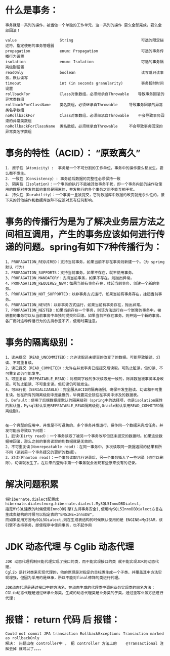 # 什么是事务：
    事务就是一系列的操作，被当做一个单独的工作单元，这一系列的操作 要么全部完成，要么全部回滚！
    
    value	                String	                            可选的限定描述符，指定使用的事务管理器
    propagation	            enum: Propagation	                可选的事务传播行为设置
    isolation	            enum: Isolation	                    可选的事务隔离级别设置
    readOnly	            boolean	                            读写或只读事务，默认读写
    timeout	                int (in seconds granularity)	    事务超时时间设置
    rollbackFor	            Class对象数组，必须继承自Throwable	导致事务回滚的异常类数组
    rollbackForClassName	类名数组，必须继承自Throwable	    导致事务回滚的异常类名字数组
    noRollbackFor       	Class对象数组，必须继承自Throwable	不会导致事务回滚的异常类数组
    noRollbackForClassName	类名数组，必须继承自Throwable	    不会导致事务回滚的异常类名字数组
    
 # 事务的特性（ACID）： “原致离久”
    1. 原子性（Atomicity）:  事务是一个不可分割的工作单位，事务中的操作要么都发生，要么都不发生。
    2. 一致性（Consistency）: 事务前后数据的完整性必须保持一致
    3. 隔离性（Isolation）：一个事务的执行不能被其他事务干扰，即一个事务内部的操作及使用的数据对并发的其他事务是隔离的，并发执行的各个事务之间不能互相干扰。
    4. 持久性（Durability）：一个事务一旦被提交，它对数据库中数据的改变就是永久性的，接下来的其他操作和数据库故障不应该对其有任何影响。
    
# 事务的传播行为是为了解决业务层方法之间相互调用，产生的事务应该如何进行传递的问题。spring有如下7种传播行为：
    1、PROPAGATION_REQUIRED：支持当前事务，如果当前不存在事务则新建一个。（为 spring 默认 行为）
    2、PROPAGATION_SUPPORTS：支持当前事务，如果不存在，就不使用事务。
    3、PROPAGATION_MANDATORY：支持当前事务，如果不存在，则抛出异常。
    4、PROPAGATION_REQUIRES_NEW：如果当前有事务存在，挂起当前事务，创建一个新的事务。
    5、PROPAGATION_NOT_SUPPORTED：以非事务方式运行，如果当前有事务存在，挂起当前事务。
    6、PROPAGATION_NEVER：以非事务方式运行，如果当前有事务存在，抛出异常。
    7、PROPAGATION_NESTED：如果当前存在一个事务，则该方法运行在一个嵌套的事务中。被嵌套的事务可以从当前事务中单独的提交和回滚。如果当前不存在事务，则开始一个新的事务。各厂商对这种传播行为的支持参差不齐，使用时需注意。 
    
# 事务的隔离级别：
    1、读未提交（READ_UNCOMMITED）：允许读取还未提交的改变了的数据。可能导致脏读、幻读、不可重复读。
    2、读已提交（READ_COMMITED）：允许在并发事务已经提交后读取。可防止脏读，但幻读、不可重复读仍可能发生。
    3、可重复读（REPEATABLE_READ）：对相同字段的多次读取是一致的，除非数据被事务本身改变。可防止脏读、不可重复读。但幻读仍可能发生。
    4、可串行化（SERIALIZABLE）：完全服从ACID的隔离级别，确保不发生脏读、幻读和不可重复读。他在所有的隔离级别中是最慢的，毕竟要完全锁住在事务中涉及的数据表。
    5、Default：使用了后端数据库默认的隔离级别（spring中的选择项，也是isolation属性的默认值，Mysql默认采用REPEATABLE_READ隔离级别,Oracle默认采用READ_COMMITED隔离级别）。


    在一个典型的应用中，并发是不可避免的，多个事务并发运行，操作同一个数据来完成任务。并发可能会导致以下问题：
    1、脏读(Dirty read)：一个事务读取了被另一个事务改写但还未提交的数据时。如果这些数据被回滚，那么之前的事务读取的到数据就是无效的。
    2、不可重复读(Nonrepeatable read)：在同一事务中，多次读取同一数据返回的结果有所不同（读到另一个事务提交的更新的数据）。
    3、幻读(Phantom read)：一个事务读取几行记录后，另一个事务插入了一些记录（也可以删除），幻读就发生了。在后来的查询中第一个事务就会发现有些原来没有的记录。
    
# 解决问题积累
    将hibernate.dialect配置成hibernate.dialect=org.hibernate.dialect.MySQL5InnoDBDialect,
    指定MYSQL建表的时候使用InnoDB引擎(支持事务安全),使用MySQL5InnoDBDialect方言在生成表结构的时候可以指定表的"ENGINE=InnoDB",
    而如果使用方言MySQL5Dialect,则在生成表结构的时候默认使用的是 ENGINE=MyISAM，该引擎不支持事务，即使程序中使用事务，也不起作用

    
# JDK 动态代理 与 Cglib 动态代理
    JDK 动态代理机制只能代理实现了接口的类，而不能实现接口的类 就不能实现JDK的动态代理，
    Cglib 是针对类来实现代理的，他的原理是对指定的目标类生成一个子类，并覆盖其中方法实现增强，但因为采用的是继承，所以不能对final修饰的类进行代理。
    
    JDK动态代理是通过接口中的方法名，在动态生成的代理类中调用业务实现类的同名方法；
    CGlib动态代理是通过继承业务类，生成的动态代理类是业务类的子类，通过重写业务方法进行代理；
    
    
# 报错：  return  代码  后 报错：
    Could not commit JPA transaction RollbackException: Transaction marked as rollbackOnly
    解决： 问题出在 controller中 ， 把 controller 方法上的    @Transactional 注解去掉 就可以了。。。。